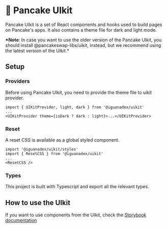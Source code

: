 # 🥞 Pancake UIkit

Pancake UIkit is a set of React components and hooks used to build pages on Pancake's apps. It also contains a theme file for dark and light mode.

**\*Note**: In case you want to use the older version of the Pancake UIkit, you should install @pancakeswap-libs/uikit, instead, but we recommend using the latest version of the UIkit.\*

## Setup

### Providers

Before using Pancake UIkit, you need to provide the theme file to uikit provider.

```
import { UIKitProvider, light, dark } from '@iguanadex/uikit'
...
<UIKitProvider theme={isDark ? dark : light}>...</UIKitProvider>
```

### Reset

A reset CSS is available as a global styled component.

```
import '@iguanadex/uikit/styles'
import { ResetCSS } from '@iguanadex/uikit'
...
<ResetCSS />
```

### Types

This project is built with Typescript and export all the relevant types.

## How to use the UIkit

If you want to use components from the UIkit, check the [Storybook documentation](https://uikit.pancake.run)
